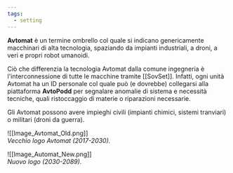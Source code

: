 ```yaml
---
tags:
  - setting
---
```

**Avtomat** è un termine ombrello col quale si indicano genericamente macchinari di alta tecnologia, spaziando da impianti industriali, a droni, a veri e propri robot umanoidi.

Ciò che differenzia la tecnologia Avtomat dalla comune ingegneria è l'interconnessione di tutte le macchine tramite [[SovSet]]. Infatti, ogni unità Avtomat ha un ID personale col quale può (e dovrebbe) collegarsi alla piattaforma **AvtoPodd** per segnalare anomalie di sistema e necessità tecniche, quali ristoccaggio di materie o riparazioni necessarie.

Gli Avtomat possono avere impieghi civili (impianti chimici, sistemi tranviari) o militari (droni da guerra).

![[Image_Avtomat_Old.png]]   
*Vecchio logo Avtomat (2017-2030).*

![[Image_Automat_New.png]]   
*Nuovo logo (2030-2089).*